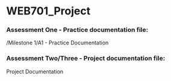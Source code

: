 # WEB701_Project

### Assessment One - Practice documentation file:
/Milestone 1/A1 - Practice Documentation

### Assessment Two/Three - Project documentation file:
Project Documentation
